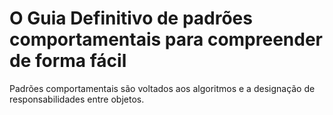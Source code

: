# O Guia Definitivo de padrões comportamentais para compreender de forma fácil


Padrões comportamentais são voltados aos algoritmos e a designação de responsabilidades entre objetos.